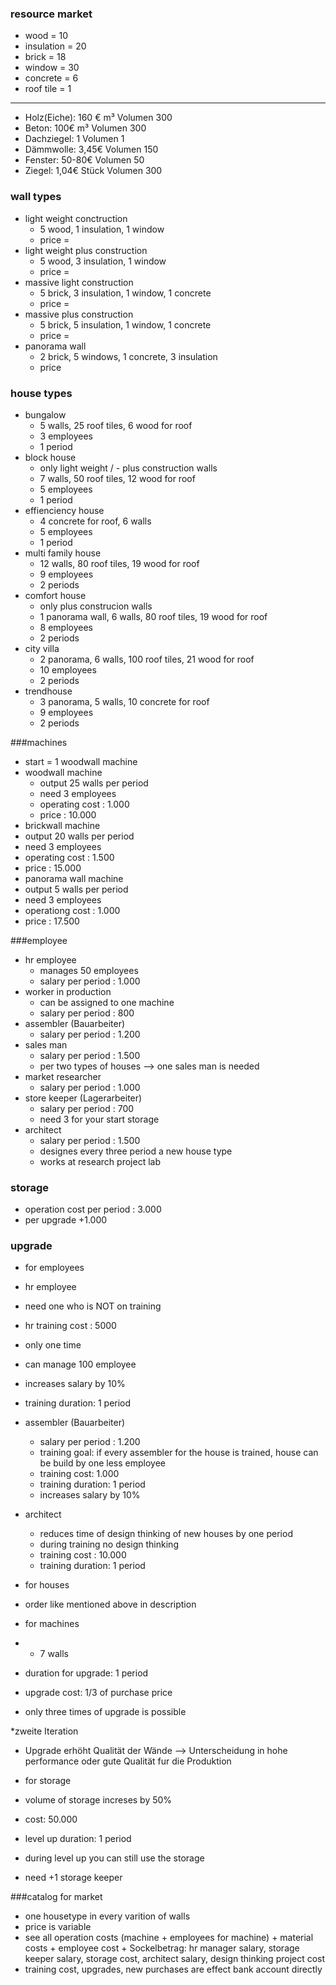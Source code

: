 ### resource market
* wood        = 10
* insulation  = 20
* brick       = 18
* window      = 30
* concrete    = 6
* roof tile   = 1

---
* Holz(Eiche): 160 € m³ Volumen 300
* Beton: 100€ m³ Volumen 300
* Dachziegel: 1 Volumen 1
* Dämmwolle: 3,45€ Volumen 150
* Fenster: 50-80€ Volumen 50
* Ziegel: 1,04€ Stück Volumen 300


### wall types
* light weight conctruction 
  * 5 wood, 1 insulation, 1 window
  * price = 
* light weight plus construction
  * 5 wood, 3 insulation, 1 window
  * price = 
* massive light construction
  * 5 brick, 3 insulation, 1 window, 1 concrete
  * price = 
* massive plus construction 
  * 5 brick, 5 insulation, 1 window, 1 concrete
  * price = 
* panorama wall
  * 2 brick, 5 windows, 1 concrete, 3 insulation
  * price

### house types
* bungalow
  * 5 walls, 25 roof tiles, 6 wood for roof
  * 3 employees
  * 1 period
* block house
  * only light weight / - plus construction walls
  * 7 walls, 50 roof tiles, 12 wood for roof
  * 5 employees
  * 1 period
* effienciency house
  * 4 concrete for roof, 6 walls
  * 5 employees
  * 1 period
* multi family house
  * 12 walls, 80 roof tiles, 19 wood for roof
  * 9 employees
  * 2 periods
* comfort house
  * only plus construcion walls
  * 1 panorama wall, 6 walls, 80 roof tiles, 19 wood for roof
  * 8 employees
  * 2 periods
* city villa
  * 2 panorama, 6 walls, 100 roof tiles, 21 wood for roof
  * 10 employees
  * 2 periods
* trendhouse
  * 3 panorama, 5 walls, 10 concrete for roof
  * 9 employees
  * 2 periods
  
###machines
* start = 1 woodwall machine
* woodwall machine
  * output 25 walls per period
  * need 3 employees 
  * operating cost : 1.000
  * price : 10.000
* brickwall machine
 * output 20 walls per period
 * need 3 employees
 * operating cost : 1.500
 * price : 15.000
* panorama wall machine
 * output 5 walls per period  
 * need 3 employees
 * operationg cost : 1.000
 * price : 17.500
 

###employee
* hr employee
  * manages 50 employees
  * salary per period : 1.000 
* worker in production 
  * can be assigned to one machine
  * salary per period : 800
* assembler (Bauarbeiter)
  * salary per period : 1.200
* sales man
  * salary per period : 1.500
  * per two types of houses --> one sales man is needed
* market researcher
  * salary per period : 1.000
* store keeper (Lagerarbeiter)
  * salary per period : 700
  * need 3 for your start storage
* architect 
  * salary per period : 1.500
  * designes every three period a new house type
  * works at research project lab
  
### storage
 * operation cost per period : 3.000
 * per upgrade +1.000
 
### upgrade 
* for employees
 * hr employee
  * need one who is NOT on training 
  * hr training cost : 5000 
  * only one time
  * can manage 100 employee
  * increases salary by 10%
  * training duration: 1 period
* assembler (Bauarbeiter)
  * salary per period : 1.200
  * training goal: if every assembler for the house is trained, house can be build by one less employee
  * training cost: 1.000
  * training duration: 1 period
  * increases salary by 10%
* architect 
  * reduces time of design thinking of new houses by one period
  * during training no design thinking
  * training cost : 10.000
  * training duration: 1 period
   
* for houses
 * order like mentioned above in description

* for machines
 * + 7 walls 
 * duration for upgrade: 1 period
 * upgrade cost: 1/3 of purchase price
 * only three times of upgrade is possible
 
*zweite Iteration
 * Upgrade erhöht  Qualität der Wände --> Unterscheidung in hohe performance oder gute Qualität fur die Produktion

* for storage
 * volume of storage increses by 50%  
 * cost: 50.000
 * level up duration: 1 period
 * during level up you can still use the storage 
 * need +1 storage keeper 

###catalog for market
* one housetype in every varition of walls
* price is variable
 * see all operation costs (machine + employees for machine) + material costs + employee cost + 
   Sockelbetrag: hr manager salary, storage keeper salary, storage cost, architect salary, design thinking project cost 
* training cost, upgrades, new purchases are effect bank account directly 
